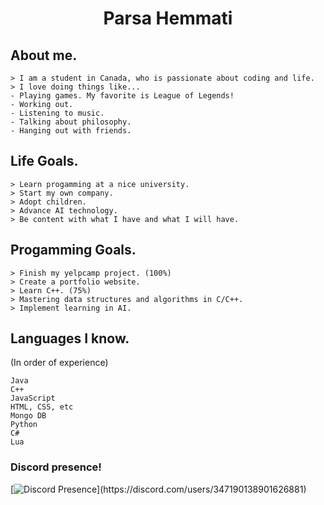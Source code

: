 <h1 align="center">Parsa Hemmati</h1>

## About me.
```
> I am a student in Canada, who is passionate about coding and life.
> I love doing things like...
- Playing games. My favorite is League of Legends!
- Working out. 
- Listening to music.
- Talking about philosophy.
- Hanging out with friends.
```
## Life Goals.
```
> Learn progamming at a nice university.
> Start my own company.
> Adopt children.
> Advance AI technology.
> Be content with what I have and what I will have.
```
## Progamming Goals.
```
> Finish my yelpcamp project. (100%)
> Create a portfolio website.
> Learn C++. (75%)
> Mastering data structures and algorithms in C/C++.
> Implement learning in AI.
```
## Languages I know.
(In order of experience)
```
Java
C++
JavaScript
HTML, CSS, etc
Mongo DB
Python
C#
Lua
```
### Discord presence!
[![Discord Presence](https://lanyard.cnrad.dev/api/347190138901626881?idleMessage=Nothing%20to%20see%20right%20now!)](https://discord.com/users/347190138901626881)
